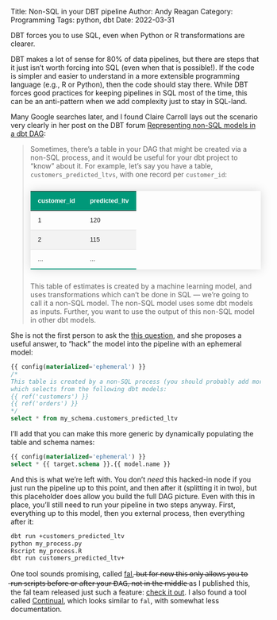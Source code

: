 Title: Non-SQL in your DBT pipeline
Author: Andy Reagan
Category: Programming
Tags: python, dbt
Date: 2022-03-31

DBT forces you to use SQL, even when Python or R transformations are clearer.

DBT makes a lot of sense for 80% of data pipelines, but there are steps that it just isn’t worth forcing into SQL (even when that is possible!). If the code is simpler and easier to understand in a more extensible programming language (e.g., R or Python), then the code should stay there. While DBT forces good practices for keeping pipelines in SQL most of the time, this can be an anti-pattern when we add complexity just to stay in SQL-land.

Many Google searches later, and I found Claire Carroll lays out the scenario very clearly in her post on the DBT forum [Representing non-SQL models in a dbt DAG](https://discourse.getdbt.com/t/representing-non-sql-models-in-a-dbt-dag/2083):

> Sometimes, there’s a table in your DAG that might be created via a non-SQL process, and it would be useful for your dbt project to “know” about it. For example, let’s say you have a table, `customers_predicted_ltvs`, with one record per `customer_id`:
>
> |  customer_id  |  predicted_ltv  |
> |:--------------|-----------------|
> | 1             | 120             |
> | 2             | 115             |
> | ...           | ...             |
>
> This table of estimates is created by a machine learning model, and uses transformations which can’t be done in SQL — we’re going to call it a non-SQL model. The non-SQL model uses some dbt models as inputs. Further, you want to use the output of this non-SQL model in other dbt models.

She is not the first person to ask the [this question](https://stackoverflow.com/questions/63419289/how-to-use-python-dependency-injection-or-hooks-with-dbt), and she proposes a useful answer, to “hack” the model into the pipeline with an ephemeral model:

```sql
{{ config(materialized='ephemeral') }}
/*
This table is created by a non-SQL process (you should probably add more info IRL),
which selects from the following dbt models:
{{ ref('customers') }}
{{ ref('orders') }}
*/
select * from my_schema.customers_predicted_ltv
```

I’ll add that you can make this more generic by dynamically populating the table and schema names:

```sql
{{ config(materialized='ephemeral') }}
select * {{ target.schema }}.{{ model.name }}
```

And this is what we’re left with. You don’t _need_ this hacked-in node if you just run the pipeline up to this point, and then after it (splitting it in two), but this placeholder does allow you build the full DAG picture. Even with this in place, you’ll still need to run your pipeline in two steps anyway. First, everything up to this model, then you external process, then everything after it:

```sh
dbt run +customers_predicted_ltv
python my_process.py
Rscript my_process.R
dbt run customers_predicted_ltv+

```

One tool sounds promising, called [fal](https://github.com/fal-ai/fal), ̶b̶u̶t̶ ̶f̶o̶r̶ ̶n̶o̶w̶ ̶t̶h̶i̶s̶ ̶o̶n̶l̶y̶ ̶a̶l̶l̶o̶w̶s̶ ̶y̶o̶u̶ ̶t̶o̶ ̶r̶u̶n̶ ̶s̶c̶r̶i̶p̶t̶s̶ ̶b̶e̶f̶o̶r̶e̶ ̶o̶r̶ ̶a̶f̶t̶e̶r̶ ̶y̶o̶u̶r̶ ̶D̶A̶G̶,̶ ̶n̶o̶t̶ ̶i̶n̶ ̶t̶h̶e̶ ̶m̶i̶d̶d̶l̶e̶ as I published this, the fal team released just such a feature: [check it out](https://blog.fal.ai/python-or-sql-why-not-both/). I also found a tool called [Continual](https://medium.com/@jordan_volz/add-machine-learning-to-your-dbt-workflows-with-continual-27f609c7c76d), which looks similar to `fal`, with somewhat less documentation.

<style>
table {
    border-collapse: collapse;
    margin: 25px 0;
    font-size: 0.9em;
    font-family: sans-serif;
    min-width: 400px;
    box-shadow: 0 0 20px rgba(0, 0, 0, 0.15);
}

thead tr {
    background-color: #009879;
    color: #ffffff;
    text-align: left;
}

th,
td {
    padding: 12px 15px;
}

tbody tr.active-row {
    font-weight: bold;
    color: #009879;
}
tbody tr {
    border-bottom: 1px solid #dddddd;
}

tbody tr:nth-of-type(even) {
    background-color: #f3f3f3;
}

tbody tr:last-of-type {
    border-bottom: 2px solid #009879;
}
</style>